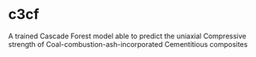 # c3cf
A trained Cascade Forest model able to predict the uniaxial Compressive strength of Coal-combustion-ash-incorporated Cementitious composites
